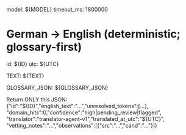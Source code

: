 model: ${MODEL}
timeout_ms: 1800000
# German → English (deterministic; glossary-first)

id: ${ID}
utc: ${UTC}

TEXT:
${TEXT}

GLOSSARY_JSON:
${GLOSSARY_JSON}

Return ONLY this JSON:
{"id":"${ID}","english_text":"…","unresolved_tokens":[…],
 "domain_hits":0,"confidence":"high|pending_review|flagged",
 "translator":"translator-agent-v1","translated_at_utc":"${UTC}",
 "vetting_notes":"…","observations":[{"src":"…","cand":"…"}]}
